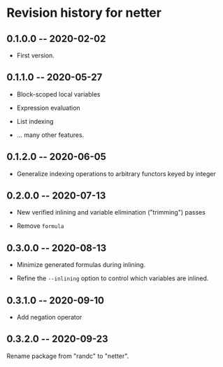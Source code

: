 # Revision history for netter

## 0.1.0.0  -- 2020-02-02

* First version.

## 0.1.1.0  -- 2020-05-27

* Block-scoped local variables

* Expression evaluation

* List indexing

* ... many other features.

## 0.1.2.0 -- 2020-06-05

* Generalize indexing operations to arbitrary functors keyed by integer

## 0.2.0.0 -- 2020-07-13

* New verified inlining and variable elimination ("trimming") passes

* Remove `formula`

## 0.3.0.0 -- 2020-08-13

* Minimize generated formulas during inlining.

* Refine the `--inlining` option to control which variables are inlined.

## 0.3.1.0 -- 2020-09-10

* Add negation operator

## 0.3.2.0 -- 2020-09-23

Rename package from "randc" to "netter".
